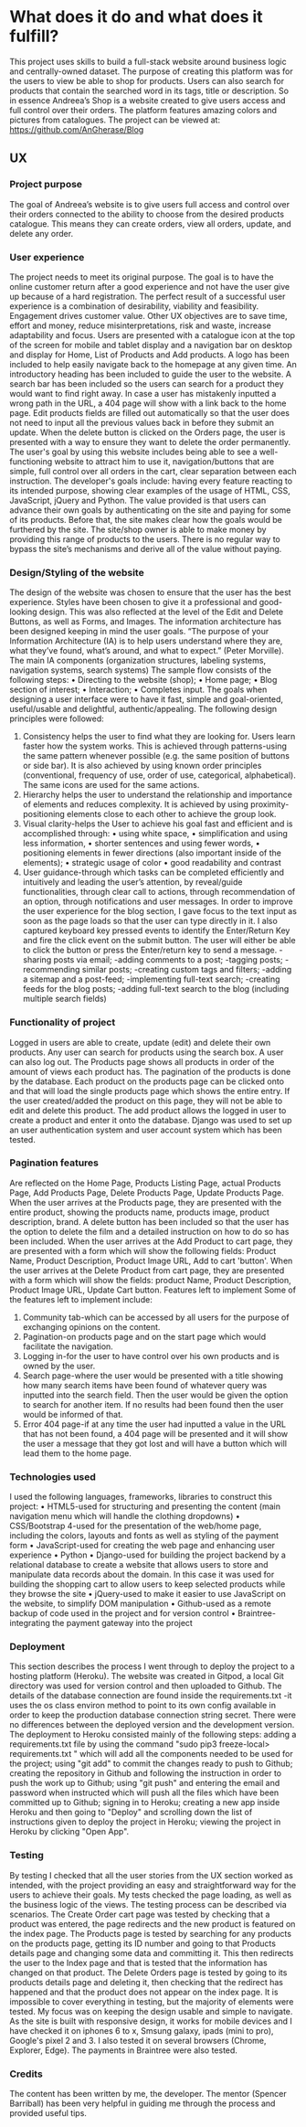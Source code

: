 # What does it do and what does it fulfill?
This project uses skills to build a full-stack website around business logic and centrally-owned dataset. The purpose of creating this platform was for the users to view be able to shop for products. Users can also search for products that contain the searched word in its tags, title or description. So in essence Andreea’s Shop is a website created to give users access and full control over their orders. The platform features amazing colors and pictures from catalogues. The project can be viewed at: 
https://github.com/AnGherase/Blog
## UX
### Project purpose
The goal of Andreea’s website is to give users full access and control over their orders connected to the ability to choose from the desired products catalogue. This means they can create orders, view all orders, update, and delete any order.
### User experience
The project needs to meet its original purpose. The goal is to have the online customer return after a good experience and not have the user give up because of a hard registration. The perfect result of a successful user experience is a combination of desirability, viability and feasibility. Engagement drives customer value. Other UX objectives are to save time, effort and money, reduce misinterpretations, risk and waste, increase adaptability and focus. 
Users are presented with a catalogue icon at the top of the screen for mobile and tablet display and a navigation bar on desktop and display for Home, List of Products and Add products. A logo has been included to help easily navigate back to the homepage at any given time. An introductory heading has been included to guide the user to the website. A search bar has been included so the users can search for a product they would want to find right away. In case a user has mistakenly inputted a wrong path in the URL, a 404 page will show with a link back to the home page. Edit products fields are filled out automatically so that the user does not need to input all the previous values back in before they submit an update. When the delete button is clicked on the Orders page, the user is presented with a way to ensure they want to delete the order permanently.
The user's goal by using this website includes being able to see a well-functioning website to attract him to use it, navigation/buttons that are simple, full control over all orders in the cart, clear separation between each instruction.
The developer's goals include: having every feature reacting to its intended purpose, showing clear examples of the usage of HTML, CSS, JavaScript, jQuery and Python.
The value provided is that users can advance their own goals by authenticating on the site and paying for some of its products. Before that, the site makes clear how the goals would be furthered by the site. The site/shop owner is able to make money by providing this range of products to the users. There is no regular way to bypass the site’s mechanisms and derive all of the value without paying.
### Design/Styling of the website
The design of the website was chosen to ensure that the user has the best experience. Styles have been chosen to give it a professional and good-looking design. This was also reflected at the level of the Edit and Delete Buttons, as well as Forms, and Images.
The information architecture has been designed keeping in mind the user goals. “The purpose of your Information Architecture (IA) is to help users understand where they are, what they’ve found, what’s around, and what to expect.” (Peter Morville). The main IA components (organization structures, labeling systems, navigation systems, search systems)
The sample flow consists of the following steps:
•	Directing to the website (shop);
•	Home page;
•	Blog section of interest;
•	Interaction;
•	Completes input.
The goals when designing a user interface were to have it fast, simple and goal-oriented, useful/usable and delightful, authentic/appealing.
The following design principles were followed:
1.	Consistency helps the user to find what they are looking for. Users learn faster how the system works. This is achieved through patterns-using the same pattern whenever possible (e.g. the same position of buttons or side bar). It is also achieved by using known order principles (conventional, frequency of use, order of use, categorical, alphabetical). The same icons are used for the same actions.
2.	Hierarchy helps the user to understand the relationship and importance of elements and reduces complexity. It is achieved by using proximity-positioning elements close to each other to achieve the group look.
3.	Visual clarity-helps the User to achieve his goal fast and efficient and is accomplished through:
•	using white space, 
•	simplification and using less information,
•	shorter sentences and using fewer words, 
•	positioning elements in fewer directions (also important inside of the elements);
•	strategic usage of color
•	good readability and contrast
4.	User guidance-through which tasks can be completed efficiently and intuitively and leading the user’s attention, by reveal/guide functionalities, through clear call to actions, through recommendation of an option, through notifications and user messages.
In order to improve the user experience for the blog section, I gave focus to the text input as soon as the page loads so that the user can type directly in it. I also captured keyboard key pressed events to identify the Enter/Return Key and fire the click event on the submit button. The user will either be able to click the button or press the Enter/return key to send a message.
-sharing posts via email;
-adding comments to a post;
-tagging posts;
-recommending similar posts;
-creating custom tags and filters;
-adding a sitemap and a post-feed;
-implementing full-text search;
-creating feeds for the blog posts;
-adding full-text search to the blog (including multiple search fields)
### Functionality of project
Logged in users are able to create, update (edit) and delete their own products. Any user can search for products using the search box. A user can also log out. The Products page shows all products in order of the amount of views each product has. The pagination of the products is done by the database. Each product on the products page can be clicked onto and that will load the single products page which shows the entire entry. If the user created/added the product on this page, they will not be able to edit and delete this product. The add product allows the logged in user to create a product and enter it onto the database. Django was used to set up an user authentication system and user account system which has been tested.
### Pagination features
Are reflected on the Home Page, Products Listing Page, actual Products Page, Add Products Page, Delete Products Page, Update Products Page. When the user arrives at the Products page, they are presented with the entire product, showing the products name, products image, product description, brand. A delete button has been included so that the user has the option to delete the film and a detailed instruction on how to do so has been included.
When the user arrives at the Add Product to cart page, they are presented with a form which will show the following fields: Product Name, Product Description, Product Image URL, Add to cart 'button'.
When the user arrives at the Delete Product from cart page, they are presented with a form which will show the fields: product Name, Product Description, Product Image URL, Update Cart button.
Features left to implement
Some of the features left to implement include:
1.	Community tab-which can be accessed by all users for the purpose of exchanging opinions on the content.
2.	Pagination-on products page and on the start page which would facilitate the navigation.
3.	Logging in-for the user to have control over his own products and is owned by the user.
4.	Search page-where the user would be presented with a title showing how many search items have been found of whatever query was inputted into the search field. Then the user would be given the option to search for another item. If no results had been found then the user would be informed of that.
5.	Error 404 page-if at any time the user had inputted a value in the URL that has not been found, a 404 page will be presented and it will show the user a message that they got lost and will have a button which will lead them to the home page.

### Technologies used
I used the following languages, frameworks, libraries to construct this project:
•	HTML5-used for structuring and presenting the content (main navigation menu which will handle the clothing dropdowns)
•	CSS/Bootstrap 4-used for the presentation of the web/home page, including the colors, layouts and fonts as well as styling of the payment form
•	JavaScript-used for creating the web page and enhancing user experience
•	Python
•	Django-used for building the project backend by a relational database to create a website that allows users to store and manipulate data records about the domain. In this case it was used for building the shopping cart to allow users to keep selected products while they browse the site
•	jQuery-used to make it easier to use JavaScript on the website, to simplify DOM manipulation
•	Github-used as a remote backup of code used in the project and for version control
•	Braintree-integrating the payment gateway into the project
### Deployment
This section describes the process I went through to deploy the project to a hosting platform (Heroku). The website was created in Gitpod, a local Git directory was used for version control and then uploaded to Github.  The details of the database connection are found inside the requirements.txt -it uses the os class environ method to point to its own config available in order to keep the production database connection string secret. There were no differences between the deployed version and the development version.
The deployment to Heroku consisted mainly of the following steps: adding a requirements.txt file by using the command "sudo pip3 freeze-local> requirements.txt " which will add all the components needed to be used for the project; using "git add" to commit the changes ready to push to Github; creating the repository in Github and following the instruction in order to push the work up to Github; using "git push" and entering the email and password when instructed which will push all the files which have been committed up to Github; signing in to Heroku; creating a new app inside Heroku and then going to "Deploy" and scrolling down the list of instructions given to deploy the project in Heroku; viewing the project in Heroku by clicking "Open App".
### Testing
By testing I checked that all the user stories from the UX section worked as intended, with the project providing an easy and straightforward way for the users to achieve their goals. My tests checked the page loading, as well as the business logic of the views. The testing process can be described via scenarios.
The Create Order cart page was tested by checking that a product was entered, the page redirects and the new product is featured on the index page. The Products page is tested by searching for any products on the products page, getting its ID number and going to that Products details page and changing some data and committing it. This then redirects the user to the Index page and that is tested that the information has changed on that product. The Delete Orders page is tested by going to its products details page and deleting it, then checking that the redirect has happened and that the product does not appear on the index page. It is impossible to cover everything in testing, but the majority of elements were tested. My focus was on keeping the design usable and simple to navigate. As the site is built with responsive design, it works for mobile devices and I have checked it on iphones 6 to x, Smsung galaxy, ipads (mini to pro), Google's pixel 2 and 3. I also tested it on several browsers (Chrome, Explorer, Edge).
The payments in Braintree were also tested. 
### Credits
The content has been written by me, the developer. The mentor (Spencer Barriball) has been very helpful in guiding me through the process and provided useful tips.

